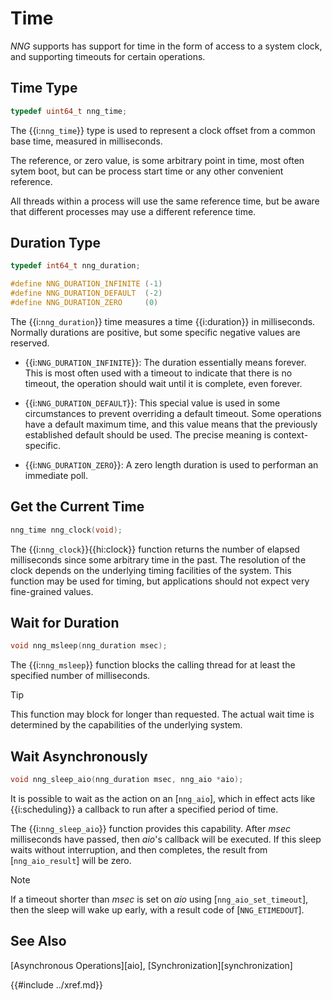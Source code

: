 # Time

_NNG_ supports has support for time in the form of access to a
system clock, and supporting timeouts for certain operations.

## Time Type

```c
typedef uint64_t nng_time;
```

The {{i:`nng_time`}} type is used to represent a clock offset from a common base time,
measured in milliseconds.

The reference, or zero value, is some arbitrary point in time, most often sytem boot, but can
be process start time or any other convenient reference.

All threads within a process will use the same reference time, but be aware that different processes
may use a different reference time.

## Duration Type

```c
typedef int64_t nng_duration;

#define NNG_DURATION_INFINITE (-1)
#define NNG_DURATION_DEFAULT  (-2)
#define NNG_DURATION_ZERO     (0)
```

The {{i:`nng_duration`}} time measures a time {{i:duration}} in milliseconds.
Normally durations are positive, but some specific negative values are reserved.

- {{i:`NNG_DURATION_INFINITE`}}: The duration essentially means forever.
  This is most often used with a timeout to indicate that there is no timeout, the
  operation should wait until it is complete, even forever.

- {{i:`NNG_DURATION_DEFAULT`}}: This special value is used in some circumstances to
  prevent overriding a default timeout. Some operations have a default maximum time,
  and this value means that the previously established default should be used.
  The precise meaning is context-specific.

- {{i:`NNG_DURATION_ZERO`}}: A zero length duration is used to performan an immediate
  poll.

## Get the Current Time

```c
nng_time nng_clock(void);
```

The {{i:`nng_clock`}}{{hi:clock}} function returns the number of elapsed
milliseconds since some arbitrary time in the past.
The resolution of the clock depends on the underlying timing facilities of the system.
This function may be used for timing, but applications should not expect
very fine-grained values.

## Wait for Duration

```c
void nng_msleep(nng_duration msec);
```

The {{i:`nng_msleep`}} function blocks the calling thread for at least the specified
number of milliseconds.

> [!TIP]
> This function may block for longer than requested.
> The actual wait time is determined by the capabilities of the
> underlying system.

## Wait Asynchronously

```c
void nng_sleep_aio(nng_duration msec, nng_aio *aio);
```

It is possible to wait as the action on an [`nng_aio`], which in effect
acts like {{i:scheduling}} a callback to run after a specified period of time.

The {{i:`nng_sleep_aio`}} function provides this capability.
After _msec_ milliseconds have passed, then _aio_'s callback will be executed.
If this sleep waits without interruption, and then completes, the result from
[`nng_aio_result`] will be zero.

> [!NOTE]
> If a timeout shorter than _msec_ is set on _aio_ using [`nng_aio_set_timeout`],
> then the sleep will wake up early, with a result code of [`NNG_ETIMEDOUT`].

## See Also

[Asynchronous Operations][aio],
[Synchronization][synchronization]

{{#include ../xref.md}}
